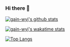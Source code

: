 ### Hi there 👋

<!--
**gain-wyj/gain-wyj** is a ✨ _special_ ✨ repository because its `README.md` (this file) appears on your GitHub profile.

Here are some ideas to get you started:

- 🔭 I’m currently working on ...
- 🌱 I’m currently learning ...
- 👯 I’m looking to collaborate on ...
- 🤔 I’m looking for help with ...
- 💬 Ask me about ...
- 📫 How to reach me: ...
- 😄 Pronouns: ...
- ⚡ Fun fact: ...
-->

[![gain-wyj's github stats](https://github-readme-stats.vercel.app/api?username=gain-wyj)](https://github.com/anuraghazra/github-readme-stats)

[![gain-wyj's wakatime stats](https://github-readme-stats.vercel.app/api/wakatime?username=gain-wyj)](https://github.com/anuraghazra/github-readme-stats)

[![Top Langs](https://github-readme-stats.vercel.app/api/top-langs/?username=gain-wyj&layout=compact)](https://github.com/anuraghazra/github-readme-stats)
